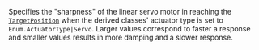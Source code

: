 Specifies the "sharpness" of the linear servo motor in reaching the
[`TargetPosition`](https://create.roblox.com/docs/reference/engine/classes/SlidingBallConstraint#TargetPosition) when the
derived classes' actuator type is set to `Enum.ActuatorType|Servo`. Larger
values correspond to faster a response and smaller values results in more
damping and a slower response.